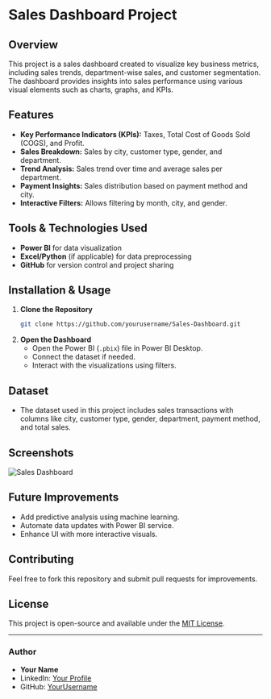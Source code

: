 # Sales Dashboard Project

## Overview
This project is a sales dashboard created to visualize key business metrics, including sales trends, department-wise sales, and customer segmentation. The dashboard provides insights into sales performance using various visual elements such as charts, graphs, and KPIs.

## Features
- **Key Performance Indicators (KPIs):** Taxes, Total Cost of Goods Sold (COGS), and Profit.
- **Sales Breakdown:** Sales by city, customer type, gender, and department.
- **Trend Analysis:** Sales trend over time and average sales per department.
- **Payment Insights:** Sales distribution based on payment method and city.
- **Interactive Filters:** Allows filtering by month, city, and gender.

## Tools & Technologies Used
- **Power BI** for data visualization
- **Excel/Python** (if applicable) for data preprocessing
- **GitHub** for version control and project sharing

## Installation & Usage
1. **Clone the Repository**
   ```sh
   git clone https://github.com/yourusername/Sales-Dashboard.git
   ```
2. **Open the Dashboard**
   - Open the Power BI (`.pbix`) file in Power BI Desktop.
   - Connect the dataset if needed.
   - Interact with the visualizations using filters.

## Dataset
- The dataset used in this project includes sales transactions with columns like city, customer type, gender, department, payment method, and total sales.

## Screenshots
![Sales Dashboard](my_dashboard.jpg)

## Future Improvements
- Add predictive analysis using machine learning.
- Automate data updates with Power BI service.
- Enhance UI with more interactive visuals.

## Contributing
Feel free to fork this repository and submit pull requests for improvements.

## License
This project is open-source and available under the [MIT License](LICENSE).

---

### Author
- **Your Name**
- LinkedIn: [Your Profile](https://www.linkedin.com/)
- GitHub: [YourUsername](https://github.com/yourusername/)

